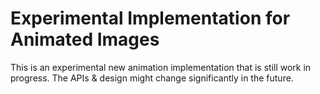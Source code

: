 # Experimental Implementation for Animated Images

This is an experimental new animation implementation that is still work in progress.
The APIs & design might change significantly in the future.
